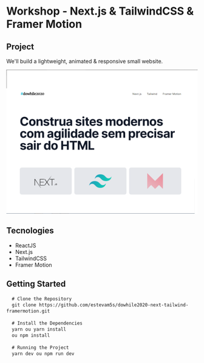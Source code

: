 # Workshop - Next.js & TailwindCSS & Framer Motion

## Project
We'll build a lightweight, animated & responsive small website.

<img src="screenshot.png" alt="Screenshot"/>

## Tecnologies

- ReactJS
- Next.js
- TailwindCSS
- Framer Motion

## Getting Started
``` 
  # Clone the Repository
  git clone https://github.com/estevam5s/dowhile2020-next-tailwind-framermotion.git

  # Install the Dependencies
  yarn ou yarn install
  ou npm install

  # Running the Project
  yarn dev ou npm run dev
```
